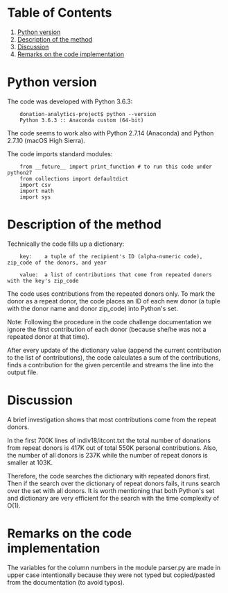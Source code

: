 # Table of Contents
1. [Python version](README.md#Pyhon-version)
2. [Description of the method](README.md#Description-of-the-method)
2. [Discussion](README.md#Discussion)
3. [Remarks on the code implementation](README.md#Remarks-on-the-code-implementation)
                
# Python version

The code was developed with Python 3.6.3:

        donation-analytics-project$ python --version
        Python 3.6.3 :: Anaconda custom (64-bit)

The code seems to work also with Python 2.7.14 (Anaconda) and Python 2.7.10 (macOS High Sierra).

The code imports standard modules:

        from __future__ import print_function # to run this code under python27
        from collections import defaultdict
        import csv
        import math
        import sys

# Description of the method

Technically the code fills up a dictionary:

        key:    a tuple of the recipient's ID (alpha-numeric code), zip_code of the donors, and year

        value:  a list of contributions that come from repeated donors with the key's zip_code

The code uses contributions from the repeated donors only. To mark the donor as a repeat donor, the code places an ID of each new donor (a tuple with the donor name and donor zip\_code) into Python's set. 

Note: Following the procedure in the code challenge documentation we ignore the first contribution of each donor (because she/he was not a repeated donor at that time).

After every update of the dictionary value (append the current contribution to the list of contributions), the code calculates a sum of the contributions, finds a contribution for the given percentile and streams the line into the output file.

# Discussion

A brief investigation shows that most contributions come from the repeat donors.

In the first 700K lines of indiv18/itcont.txt the total number of donations from repeat donors is 417K out of total 550K personal contributions.
Also, the number of all donors is 237K while the number of repeat donors is smaller at 103K.

Therefore, the code searches the dictionary with repeated donors first. Then if the search over the dictionary of repeat donors fails, it runs search over the set with all donors. It is worth mentioning that both Python's set and dictionary are very efficient for the search with the time complexity of O(1).

# Remarks on the code implementation

The variables for the column numbers in the module parser.py are made in upper case intentionally because they were not typed but copied/pasted from the documentation (to avoid typos).
